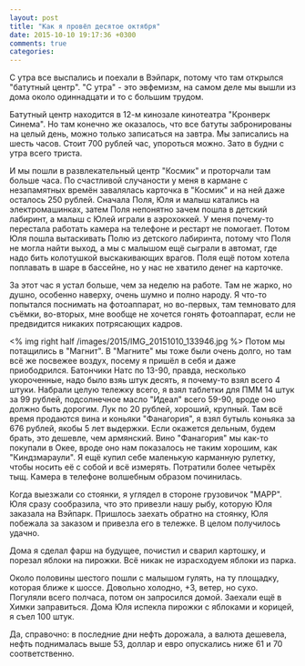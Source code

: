 ```yaml
---
layout: post
title: "Как я провёл десятое октября"
date: 2015-10-10 19:17:36 +0300
comments: true
categories: 
---
```

С утра все выспались и поехали в Вэйпарк, потому что там открылся "батутный центр". "С утра" - это эвфемизм, на самом деле мы вышли из дома около одиннадцати и то с большим трудом.

Батутный центр находится в 12-м кинозале кинотеатра "Кронверк Синема". Но там конечно же оказалось, что все батуты забронированы на целый день, можно только записаться на завтра. Мы записались на шесть часов. Стоит 700 рублей час, упороться можно. Зато в будни с утра всего триста.

 И мы пошли в развлекательный центр "Космик" и проторчали там больше часа. По счастливой случаности у меня в кармане с незапамятных времён завалялась карточка в "Космик" и на ней даже осталось 250 рублей. Сначала Поля, Юля и малыш катались на электромашинках, затем Поля непонятно зачем пошла в детский лабиринт, а малыш с Юлей играли в аэрохоккей. У меня почему-то перестала работать камера на телефоне и рестарт не помогает. Потом Юля пошла вытаскивать Полю из детского лабиринта, потому что Поля не могла найти выход, а мы с малышом ещё сыграли в автомат, где надо бить колотушкой выскакивающих врагов. Поля ещё потом хотела поплавать в шаре в бассейне, но у нас не хватило денег на карточке.
 
 За этот час я устал больше, чем за неделю на работе. Там не жарко, но душно, особенно наверху, очень шумно и полно народу. Я что-то попытался поснимать на фотоаппарат, но во-первых, там темновато для съёмки, во-вторых, мне вообще не хочется гонять фотоаппарат, если не предвидится никаких потрясающих кадров. 
 
 <% img right half /images/2015/IMG_20151010_133946.jpg %> Потом мы потащились в "Магнит". В "Магните" мы тоже были очень долго, но там всё же посвежее воздух, посему я пришёл в себя и даже приободрился. Батончики Натс по 13-90, правда, несколько укороченные, надо было взяь штук десять, я почему-то взял всего 4 штуки. Набрали целую тележку всего, я взял таблетки для ПММ 14 штук за 99 рублей, подсолнечное масло "Идеал" всего 59-90, вроде оно должно быть дорогим. Лук по 20 рублей, хороший, крупный. Там всё время продаются вина и коньяки "Фанагория", я взял бутыль коньяка за 676 рублей, якобы 5 лет выдержки. Если окажется дельным, будем брать, это дешевле, чем армянский. Вино "Фанагория" мы как-то покупали в Окее, вроде оно нам показалось не таким хорошим, как "Киндзмараули". Я ещё купил себе маленькую карманную рулетку, чтобы носить её с собой и всё измерять. Потратили более четырёх тыщ. Камера в телефоне волшебным образом починилась.
 
 Когда выезжали со стоянки, я углядел в стороне грузовичок "МАРР". Юля сразу сообразила, что это привезли нашу рыбу, которую Юля заказала на Вэйпарк. Пришлось заехать обратно на стоянку, Юля побежала за заказом и привезла его в тележке. В целом получилось удачно.
 
 Дома я сделал фарш на будущее, почистил и сварил картошку, и порезал яблоки на пирожки. Всё никак не израсходуем яблоки из парка. 
 
 Около половины шестого пошли с малышом гулять, на ту площадку, которая ближе к шоссе. Довольно холодно, +3, ветер, но сухо. Погуляли всего полчаса, потом он запросился домой. Заехали ещё в Химки заправиться. Дома Юля испекла пирожки с яблоками и корицей, я съел 100 штук. 
 
 Да, справочно: в последние дни нефть дорожала, а валюта дешевела, нефть поднималась выше 53, доллар и евро опускались ниже 61 и 70 соответственно.